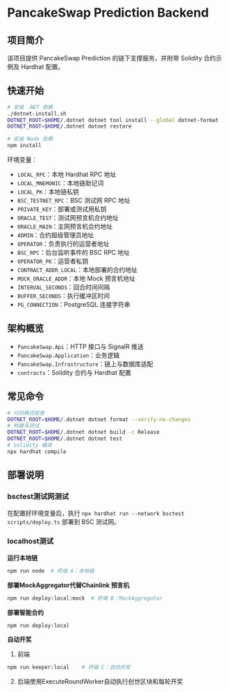 # PancakeSwap Prediction Backend

## 项目简介
该项目提供 PancakeSwap Prediction 的链下支撑服务，并附带 Solidity 合约示例及 Hardhat 配置。

## 快速开始
```bash
# 安装 .NET 依赖
./dotnet-install.sh
DOTNET_ROOT=$HOME/.dotnet dotnet tool install --global dotnet-format
DOTNET_ROOT=$HOME/.dotnet dotnet restore

# 安装 Node 依赖
npm install
```

环境变量：
- `LOCAL_RPC`：本地 Hardhat RPC 地址
- `LOCAL_MNEMONIC`：本地链助记词
- `LOCAL_PK`：本地链私钥
- `BSC_TESTNET_RPC`：BSC 测试网 RPC 地址
- `PRIVATE_KEY`：部署或测试用私钥
- `ORACLE_TEST`：测试网预言机合约地址
- `ORACLE_MAIN`：主网预言机合约地址
- `ADMIN`：合约超级管理员地址
- `OPERATOR`：负责执行的运营者地址
- `BSC_RPC`：后台监听事件的 BSC RPC 地址
- `OPERATOR_PK`：运营者私钥
- `CONTRACT_ADDR_LOCAL`：本地部署的合约地址
- `MOCK_ORACLE_ADDR`：本地 Mock 预言机地址
- `INTERVAL_SECONDS`：回合时间间隔
- `BUFFER_SECONDS`：执行缓冲区时间
- `PG_CONNECTION`：PostgreSQL 连接字符串

## 架构概览
- `PancakeSwap.Api`：HTTP 接口与 SignalR 推送
- `PancakeSwap.Application`：业务逻辑
- `PancakeSwap.Infrastructure`：链上与数据库适配
- `contracts`：Solidity 合约与 Hardhat 配置

## 常见命令
```bash
# 代码格式检查
DOTNET_ROOT=$HOME/.dotnet dotnet format --verify-no-changes
# 构建与测试
DOTNET_ROOT=$HOME/.dotnet dotnet build -c Release
DOTNET_ROOT=$HOME/.dotnet dotnet test
# Solidity 编译
npx hardhat compile
```

## 部署说明
### bsctest测试网测试

在配置好环境变量后，执行 `npx hardhat run --network bsctest scripts/deploy.ts` 部署到 BSC 测试网。

### localhost测试

**运行本地链**

```bash
npm run node  # 终端 A：本地链
```

**部署MockAggregator代替Chainlink 预言机**

```bash
npm run deploy:local:mock  # 终端 B：MockAggregator
```

**部署智能合约**

```bash
npm run deploy:local
```

**自动开奖**

1. 前端

```bash
npm run keeper:local    # 终端 C：自动开奖
```

2. 后端使用ExecuteRoundWorker自动执行创世区块和每轮开奖
